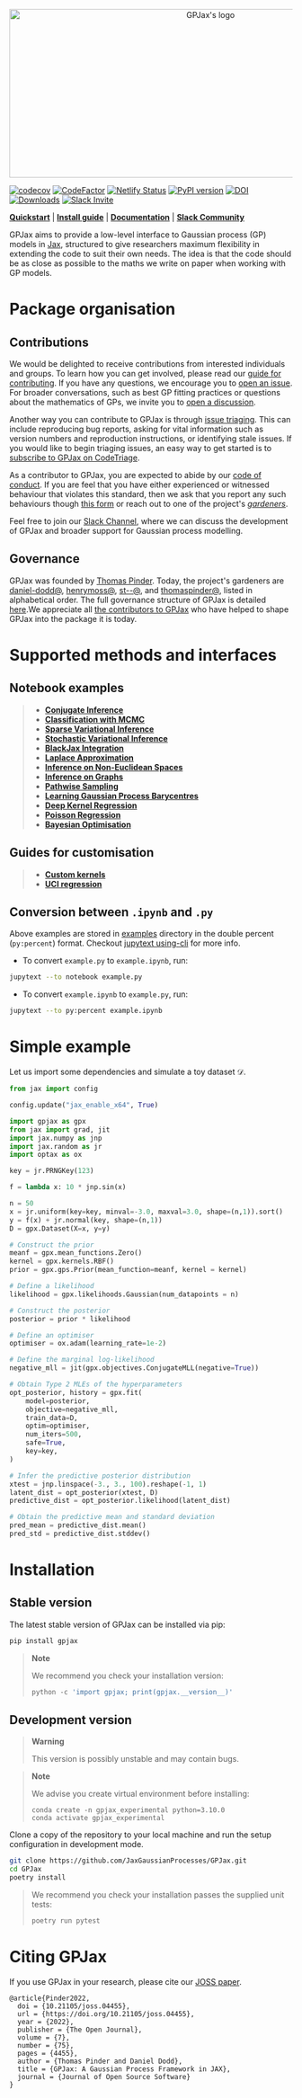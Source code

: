 <!-- <h1 align='center'>GPJax</h1>
<h2 align='center'>Gaussian processes in Jax.</h2> -->
<p align="center">
<img width="700" height="300" src="https://raw.githubusercontent.com/JaxGaussianProcesses/GPJax/main/docs/_static/gpjax_logo.svg" alt="GPJax's logo">
</p>

[![codecov](https://codecov.io/gh/JaxGaussianProcesses/GPJax/branch/master/graph/badge.svg?token=DM1DRDASU2)](https://codecov.io/gh/JaxGaussianProcesses/GPJax)
[![CodeFactor](https://www.codefactor.io/repository/github/jaxgaussianprocesses/gpjax/badge)](https://www.codefactor.io/repository/github/jaxgaussianprocesses/gpjax)
[![Netlify Status](https://api.netlify.com/api/v1/badges/d3950e6f-321f-4508-9e52-426b5dae2715/deploy-status)](https://app.netlify.com/sites/endearing-crepe-c2d5fe/deploys)
[![PyPI version](https://badge.fury.io/py/GPJax.svg)](https://badge.fury.io/py/GPJax)
[![DOI](https://joss.theoj.org/papers/10.21105/joss.04455/status.svg)](https://doi.org/10.21105/joss.04455)
[![Downloads](https://pepy.tech/badge/gpjax)](https://pepy.tech/project/gpjax)
[![Slack Invite](https://img.shields.io/badge/Slack_Invite--blue?style=social&logo=slack)](https://join.slack.com/t/gpjax/shared_invite/zt-1da57pmjn-rdBCVg9kApirEEn2E5Q2Zw)

[**Quickstart**](#simple-example)
| [**Install guide**](#installation)
| [**Documentation**](https://docs.jaxgaussianprocesses.com/)
| [**Slack Community**](https://join.slack.com/t/gpjax/shared_invite/zt-1da57pmjn-rdBCVg9kApirEEn2E5Q2Zw)

GPJax aims to provide a low-level interface to Gaussian process (GP) models in
[Jax](https://github.com/google/jax), structured to give researchers maximum
flexibility in extending the code to suit their own needs. The idea is that the
code should be as close as possible to the maths we write on paper when working
with GP models.

# Package organisation

## Contributions

We would be delighted to receive contributions from interested individuals and
groups. To learn how you can get involved, please read our [guide for
contributing](https://github.com/JaxGaussianProcesses/GPJax/blob/main/docs/contributing.md).
If you have any questions, we encourage you to [open an
issue](https://github.com/JaxGaussianProcesses/GPJax/issues/new/choose). For
broader conversations, such as best GP fitting practices or questions about the
mathematics of GPs, we invite you to [open a
discussion](https://github.com/JaxGaussianProcesses/GPJax/discussions).

Another way you can contribute to GPJax is through [issue
triaging](https://www.codetriage.com/what).  This can include reproducing bug reports,
asking for vital information such as version numbers and reproduction instructions, or
identifying stale issues. If you would like to begin triaging issues, an easy way to get
started is to
[subscribe to GPJax on CodeTriage](https://www.codetriage.com/jaxgaussianprocesses/gpjax).

As a contributor to GPJax, you are expected to abide by our [code of
conduct](docs/CODE_OF_CONDUCT.md). If you are feel that you have either experienced or
witnessed behaviour that violates this standard, then we ask that you report any such
behaviours though [this form](https://jaxgaussianprocesses.com/contact/) or reach out to
one of the project's [_gardeners_](https://docs.jaxgaussianprocesses.com/GOVERNANCE/#roles).

Feel free to join our [Slack
Channel](https://join.slack.com/t/gpjax/shared_invite/zt-1da57pmjn-rdBCVg9kApirEEn2E5Q2Zw),
where we can discuss the development of GPJax and broader support for Gaussian
process modelling.


## Governance

GPJax was founded by [Thomas Pinder](https://github.com/thomaspinder). Today, the
project's gardeners are [daniel-dodd@](https://github.com/daniel-dodd),
[henrymoss@](https://github.com/henrymoss), [st--@](https://github.com/st--), and
[thomaspinder@](https://github.com/thomaspinder), listed in alphabetical order. The full
governance structure of GPJax is detailed [here](docs/GOVERNANCE.md).We appreciate all
[the contributors to
GPJax](https://github.com/JaxGaussianProcesses/GPJax/graphs/contributors) who have
helped to shape GPJax into the package it is today.


# Supported methods and interfaces

## Notebook examples

> - [**Conjugate Inference**](https://docs.jaxgaussianprocesses.com/examples/regression/)
> - [**Classification with MCMC**](https://docs.jaxgaussianprocesses.com/examples/classification/)
> - [**Sparse Variational Inference**](https://docs.jaxgaussianprocesses.com/examples/collapsed_vi/)
> - [**Stochastic Variational Inference**](https://docs.jaxgaussianprocesses.com/examples/uncollapsed_vi/)
> - [**BlackJax Integration**](https://docs.jaxgaussianprocesses.com/examples/classification/#mcmc-inference)
> - [**Laplace Approximation**](https://docs.jaxgaussianprocesses.com/examples/classification/#laplace-approximation)
> - [**Inference on Non-Euclidean Spaces**](https://docs.jaxgaussianprocesses.com/examples/constructing_new_kernels/#custom-kernel)
> - [**Inference on Graphs**](https://docs.jaxgaussianprocesses.com/examples/graph_kernels/)
> - [**Pathwise Sampling**](https://docs.jaxgaussianprocesses.com/examples/spatial/)
> - [**Learning Gaussian Process Barycentres**](https://docs.jaxgaussianprocesses.com/examples/barycentres/)
> - [**Deep Kernel Regression**](https://docs.jaxgaussianprocesses.com/examples/deep_kernels/)
> - [**Poisson Regression**](https://docs.jaxgaussianprocesses.com/examples/poisson/)
> - [**Bayesian Optimisation**](https://docs.jaxgaussianprocesses.com/examples/bayesian_optimisation/)

## Guides for customisation
>
> - [**Custom kernels**](https://docs.jaxgaussianprocesses.com/examples/constructing_new_kernels/#custom-kernel)
> - [**UCI regression**](https://docs.jaxgaussianprocesses.com/examples/yacht/)

## Conversion between `.ipynb` and `.py`
Above examples are stored in [examples](docs/examples) directory in the double
percent (`py:percent`) format. Checkout [jupytext
using-cli](https://jupytext.readthedocs.io/en/latest/using-cli.html) for more
info.

* To convert `example.py` to `example.ipynb`, run:

```bash
jupytext --to notebook example.py
```

* To convert `example.ipynb` to `example.py`, run:

```bash
jupytext --to py:percent example.ipynb
```

# Simple example

Let us import some dependencies and simulate a toy dataset $\mathcal{D}$.

```python
from jax import config

config.update("jax_enable_x64", True)

import gpjax as gpx
from jax import grad, jit
import jax.numpy as jnp
import jax.random as jr
import optax as ox

key = jr.PRNGKey(123)

f = lambda x: 10 * jnp.sin(x)

n = 50
x = jr.uniform(key=key, minval=-3.0, maxval=3.0, shape=(n,1)).sort()
y = f(x) + jr.normal(key, shape=(n,1))
D = gpx.Dataset(X=x, y=y)

# Construct the prior
meanf = gpx.mean_functions.Zero()
kernel = gpx.kernels.RBF()
prior = gpx.gps.Prior(mean_function=meanf, kernel = kernel)

# Define a likelihood
likelihood = gpx.likelihoods.Gaussian(num_datapoints = n)

# Construct the posterior
posterior = prior * likelihood

# Define an optimiser
optimiser = ox.adam(learning_rate=1e-2)

# Define the marginal log-likelihood
negative_mll = jit(gpx.objectives.ConjugateMLL(negative=True))

# Obtain Type 2 MLEs of the hyperparameters
opt_posterior, history = gpx.fit(
    model=posterior,
    objective=negative_mll,
    train_data=D,
    optim=optimiser,
    num_iters=500,
    safe=True,
    key=key,
)

# Infer the predictive posterior distribution
xtest = jnp.linspace(-3., 3., 100).reshape(-1, 1)
latent_dist = opt_posterior(xtest, D)
predictive_dist = opt_posterior.likelihood(latent_dist)

# Obtain the predictive mean and standard deviation
pred_mean = predictive_dist.mean()
pred_std = predictive_dist.stddev()
```

# Installation

## Stable version

The latest stable version of GPJax can be installed via
pip:

```bash
pip install gpjax
```

> **Note**
>
> We recommend you check your installation version:
> ```python
> python -c 'import gpjax; print(gpjax.__version__)'
> ```



## Development version
> **Warning**
>
> This version is possibly unstable and may contain bugs.

> **Note**
>
> We advise you create virtual environment before installing:
> ```
> conda create -n gpjax_experimental python=3.10.0
> conda activate gpjax_experimental
>  ```


Clone a copy of the repository to your local machine and run the setup
configuration in development mode.
```bash
git clone https://github.com/JaxGaussianProcesses/GPJax.git
cd GPJax
poetry install
```

> We recommend you check your installation passes the supplied unit tests:
>
> ```python
> poetry run pytest
> ```

# Citing GPJax

If you use GPJax in your research, please cite our [JOSS paper](https://joss.theoj.org/papers/10.21105/joss.04455#).

```
@article{Pinder2022,
  doi = {10.21105/joss.04455},
  url = {https://doi.org/10.21105/joss.04455},
  year = {2022},
  publisher = {The Open Journal},
  volume = {7},
  number = {75},
  pages = {4455},
  author = {Thomas Pinder and Daniel Dodd},
  title = {GPJax: A Gaussian Process Framework in JAX},
  journal = {Journal of Open Source Software}
}
```
